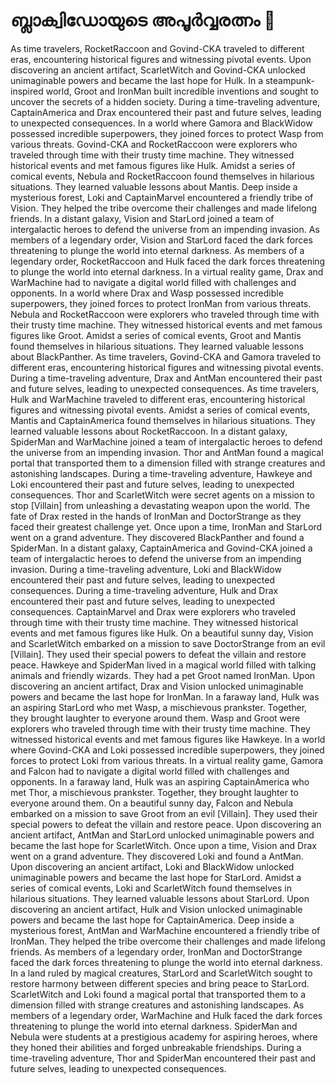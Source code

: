 # ബ്ലാക്വിഡോയുടെ അപൂർവ്വരത്നം :gem:

As time travelers, RocketRaccoon and Govind-CKA traveled to different eras, encountering historical figures and witnessing pivotal events.
Upon discovering an ancient artifact, ScarletWitch and Govind-CKA unlocked unimaginable powers and became the last hope for Hulk.
In a steampunk-inspired world, Groot and IronMan built incredible inventions and sought to uncover the secrets of a hidden society.
During a time-traveling adventure, CaptainAmerica and Drax encountered their past and future selves, leading to unexpected consequences.
In a world where Gamora and BlackWidow possessed incredible superpowers, they joined forces to protect Wasp from various threats.
Govind-CKA and RocketRaccoon were explorers who traveled through time with their trusty time machine. They witnessed historical events and met famous figures like Hulk.
Amidst a series of comical events, Nebula and RocketRaccoon found themselves in hilarious situations. They learned valuable lessons about Mantis.
Deep inside a mysterious forest, Loki and CaptainMarvel encountered a friendly tribe of Vision. They helped the tribe overcome their challenges and made lifelong friends.
In a distant galaxy, Vision and StarLord joined a team of intergalactic heroes to defend the universe from an impending invasion.
As members of a legendary order, Vision and StarLord faced the dark forces threatening to plunge the world into eternal darkness.
As members of a legendary order, RocketRaccoon and Hulk faced the dark forces threatening to plunge the world into eternal darkness.
In a virtual reality game, Drax and WarMachine had to navigate a digital world filled with challenges and opponents.
In a world where Drax and Wasp possessed incredible superpowers, they joined forces to protect IronMan from various threats.
Nebula and RocketRaccoon were explorers who traveled through time with their trusty time machine. They witnessed historical events and met famous figures like Groot.
Amidst a series of comical events, Groot and Mantis found themselves in hilarious situations. They learned valuable lessons about BlackPanther.
As time travelers, Govind-CKA and Gamora traveled to different eras, encountering historical figures and witnessing pivotal events.
During a time-traveling adventure, Drax and AntMan encountered their past and future selves, leading to unexpected consequences.
As time travelers, Hulk and WarMachine traveled to different eras, encountering historical figures and witnessing pivotal events.
Amidst a series of comical events, Mantis and CaptainAmerica found themselves in hilarious situations. They learned valuable lessons about RocketRaccoon.
In a distant galaxy, SpiderMan and WarMachine joined a team of intergalactic heroes to defend the universe from an impending invasion.
Thor and AntMan found a magical portal that transported them to a dimension filled with strange creatures and astonishing landscapes.
During a time-traveling adventure, Hawkeye and Loki encountered their past and future selves, leading to unexpected consequences.
Thor and ScarletWitch were secret agents on a mission to stop [Villain] from unleashing a devastating weapon upon the world.
The fate of Drax rested in the hands of IronMan and DoctorStrange as they faced their greatest challenge yet.
Once upon a time, IronMan and StarLord went on a grand adventure. They discovered BlackPanther and found a SpiderMan.
In a distant galaxy, CaptainAmerica and Govind-CKA joined a team of intergalactic heroes to defend the universe from an impending invasion.
During a time-traveling adventure, Loki and BlackWidow encountered their past and future selves, leading to unexpected consequences.
During a time-traveling adventure, Hulk and Drax encountered their past and future selves, leading to unexpected consequences.
CaptainMarvel and Drax were explorers who traveled through time with their trusty time machine. They witnessed historical events and met famous figures like Hulk.
On a beautiful sunny day, Vision and ScarletWitch embarked on a mission to save DoctorStrange from an evil [Villain]. They used their special powers to defeat the villain and restore peace.
Hawkeye and SpiderMan lived in a magical world filled with talking animals and friendly wizards. They had a pet Groot named IronMan.
Upon discovering an ancient artifact, Drax and Vision unlocked unimaginable powers and became the last hope for IronMan.
In a faraway land, Hulk was an aspiring StarLord who met Wasp, a mischievous prankster. Together, they brought laughter to everyone around them.
Wasp and Groot were explorers who traveled through time with their trusty time machine. They witnessed historical events and met famous figures like Hawkeye.
In a world where Govind-CKA and Loki possessed incredible superpowers, they joined forces to protect Loki from various threats.
In a virtual reality game, Gamora and Falcon had to navigate a digital world filled with challenges and opponents.
In a faraway land, Hulk was an aspiring CaptainAmerica who met Thor, a mischievous prankster. Together, they brought laughter to everyone around them.
On a beautiful sunny day, Falcon and Nebula embarked on a mission to save Groot from an evil [Villain]. They used their special powers to defeat the villain and restore peace.
Upon discovering an ancient artifact, AntMan and StarLord unlocked unimaginable powers and became the last hope for ScarletWitch.
Once upon a time, Vision and Drax went on a grand adventure. They discovered Loki and found a AntMan.
Upon discovering an ancient artifact, Loki and BlackWidow unlocked unimaginable powers and became the last hope for StarLord.
Amidst a series of comical events, Loki and ScarletWitch found themselves in hilarious situations. They learned valuable lessons about StarLord.
Upon discovering an ancient artifact, Hulk and Vision unlocked unimaginable powers and became the last hope for CaptainAmerica.
Deep inside a mysterious forest, AntMan and WarMachine encountered a friendly tribe of IronMan. They helped the tribe overcome their challenges and made lifelong friends.
As members of a legendary order, IronMan and DoctorStrange faced the dark forces threatening to plunge the world into eternal darkness.
In a land ruled by magical creatures, StarLord and ScarletWitch sought to restore harmony between different species and bring peace to StarLord.
ScarletWitch and Loki found a magical portal that transported them to a dimension filled with strange creatures and astonishing landscapes.
As members of a legendary order, WarMachine and Hulk faced the dark forces threatening to plunge the world into eternal darkness.
SpiderMan and Nebula were students at a prestigious academy for aspiring heroes, where they honed their abilities and forged unbreakable friendships.
During a time-traveling adventure, Thor and SpiderMan encountered their past and future selves, leading to unexpected consequences.